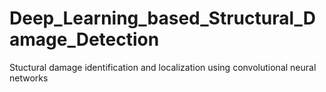 # Deep_Learning_based_Structural_Damage_Detection
Stuctural damage identification and localization using convolutional neural networks
